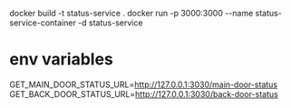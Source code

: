 docker build -t status-service .
docker run -p 3000:3000 --name status-service-container -d status-service

# env variables

GET_MAIN_DOOR_STATUS_URL=http://127.0.0.1:3030/main-door-status
GET_BACK_DOOR_STATUS_URL=http://127.0.0.1:3030/back-door-status
